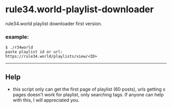 # rule34.world-playlist-downloader
rule34.world playlist downloader first version.

### example:
```
$ ./r34world
paste playlist id or url:
https://rule34.world/playlists/view/<ID>

```
 
  
---
## Help
- this script only can get the first page of playlist (60 posts), urls getting x pages doesn't work for playlist, only searching tags. If anyone can help with this, I will appreciated you.
